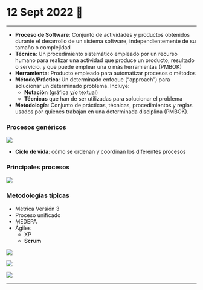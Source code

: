 # 12 Sept 2022 🎈
---
- **Proceso de Software**: Conjunto de actividades y productos obtenidos durante el desarrollo de un sistema software, independientemente de su tamaño o complejidad
-   **Técnica**: Un procedimiento sistemático empleado por un recurso humano para realizar una actividad que produce un producto, resultado o servicio, y que puede emplear una o más herramientas (PMBOK) 
-   **Herramienta**: Producto empleado para automatizar procesos o métodos
-   **Método/Práctica**: Un determinado enfoque (“approach”) para solucionar un determinado problema. Incluye:
    -  **Notación** (gráfica y/o textual)
    -  **Técnicas** que han de ser utilizadas para solucionar el problema
-  **Metodología**: Conjunto de prácticas, técnicas, procedimientos y reglas usados por quienes trabajan en una determinada disciplina (PMBOK).

### Procesos genéricos
![](./img/procesos%20genericos.png|500)

- **Ciclo de vida**: cómo se ordenan y coordinan los diferentes procesos

### Principales procesos
![](./img/principales%20procesos.png|500)

### Metodologías típicas
- Métrica Versión 3
- Proceso unificado
- MEDEPA
- Ágiles
	- XP
	- **Scrum**

![](./img/MV3.png|500)

![](./img/SCRUM.png|500)

![](./img/intro%20resumen.png|500)

---